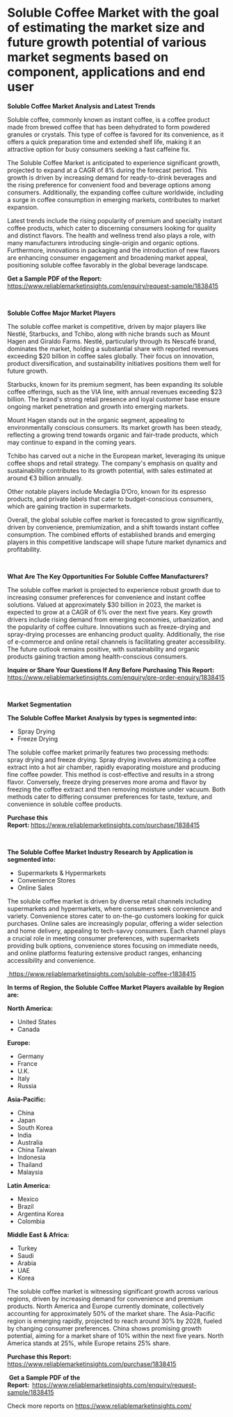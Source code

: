 <p><h1>Soluble Coffee Market with the goal of estimating the market size and future growth potential of various market segments based on component, applications and end user</h1></p><p><strong>Soluble Coffee Market Analysis and Latest Trends</strong></p>
<p><p>Soluble coffee, commonly known as instant coffee, is a coffee product made from brewed coffee that has been dehydrated to form powdered granules or crystals. This type of coffee is favored for its convenience, as it offers a quick preparation time and extended shelf life, making it an attractive option for busy consumers seeking a fast caffeine fix.</p><p>The Soluble Coffee Market is anticipated to experience significant growth, projected to expand at a CAGR of 8% during the forecast period. This growth is driven by increasing demand for ready-to-drink beverages and the rising preference for convenient food and beverage options among consumers. Additionally, the expanding coffee culture worldwide, including a surge in coffee consumption in emerging markets, contributes to market expansion.</p><p>Latest trends include the rising popularity of premium and specialty instant coffee products, which cater to discerning consumers looking for quality and distinct flavors. The health and wellness trend also plays a role, with many manufacturers introducing single-origin and organic options. Furthermore, innovations in packaging and the introduction of new flavors are enhancing consumer engagement and broadening market appeal, positioning soluble coffee favorably in the global beverage landscape.</p></p>
<p><strong>Get a Sample PDF of the Report:&nbsp;</strong> <a href="https://www.reliablemarketinsights.com/enquiry/request-sample/1838415?utm_campaign=1887&utm_medium=2&utm_source=Github&utm_content=ia&utm_term=15022025&utm_id=soluble-coffee">https://www.reliablemarketinsights.com/enquiry/request-sample/1838415</a></p>
<p>&nbsp;</p>
<p><strong>Soluble Coffee Major Market Players</strong></p>
<p><p>The soluble coffee market is competitive, driven by major players like Nestlé, Starbucks, and Tchibo, along with niche brands such as Mount Hagen and Giraldo Farms. Nestlé, particularly through its Nescafé brand, dominates the market, holding a substantial share with reported revenues exceeding $20 billion in coffee sales globally. Their focus on innovation, product diversification, and sustainability initiatives positions them well for future growth. </p><p>Starbucks, known for its premium segment, has been expanding its soluble coffee offerings, such as the VIA line, with annual revenues exceeding $23 billion. The brand's strong retail presence and loyal customer base ensure ongoing market penetration and growth into emerging markets.</p><p>Mount Hagen stands out in the organic segment, appealing to environmentally conscious consumers. Its market growth has been steady, reflecting a growing trend towards organic and fair-trade products, which may continue to expand in the coming years. </p><p>Tchibo has carved out a niche in the European market, leveraging its unique coffee shops and retail strategy. The company's emphasis on quality and sustainability contributes to its growth potential, with sales estimated at around €3 billion annually.</p><p>Other notable players include Medaglia D’Oro, known for its espresso products, and private labels that cater to budget-conscious consumers, which are gaining traction in supermarkets.</p><p>Overall, the global soluble coffee market is forecasted to grow significantly, driven by convenience, premiumization, and a shift towards instant coffee consumption. The combined efforts of established brands and emerging players in this competitive landscape will shape future market dynamics and profitability.</p></p>
<p>&nbsp;</p>
<p><strong>What Are The Key Opportunities For Soluble Coffee Manufacturers?</strong></p>
<p><p>The soluble coffee market is projected to experience robust growth due to increasing consumer preferences for convenience and instant coffee solutions. Valued at approximately $30 billion in 2023, the market is expected to grow at a CAGR of 6% over the next five years. Key growth drivers include rising demand from emerging economies, urbanization, and the popularity of coffee culture. Innovations such as freeze-drying and spray-drying processes are enhancing product quality. Additionally, the rise of e-commerce and online retail channels is facilitating greater accessibility. The future outlook remains positive, with sustainability and organic products gaining traction among health-conscious consumers.</p></p>
<p><strong>Inquire or Share Your Questions If Any Before Purchasing This Report:</strong> <a href="https://www.reliablemarketinsights.com/enquiry/pre-order-enquiry/1838415?utm_campaign=1887&utm_medium=2&utm_source=Github&utm_content=ia&utm_term=15022025&utm_id=soluble-coffee">https://www.reliablemarketinsights.com/enquiry/pre-order-enquiry/1838415</a></p>
<p>&nbsp;</p>
<p><strong>Market Segmentation</strong></p>
<p><strong>The Soluble Coffee Market Analysis by types is segmented into:</strong></p>
<p><ul><li>Spray Drying</li><li>Freeze Drying</li></ul></p>
<p><p>The soluble coffee market primarily features two processing methods: spray drying and freeze drying. Spray drying involves atomizing a coffee extract into a hot air chamber, rapidly evaporating moisture and producing fine coffee powder. This method is cost-effective and results in a strong flavor. Conversely, freeze drying preserves more aroma and flavor by freezing the coffee extract and then removing moisture under vacuum. Both methods cater to differing consumer preferences for taste, texture, and convenience in soluble coffee products.</p></p>
<p><strong>Purchase this Report:&nbsp;</strong><a href="https://www.reliablemarketinsights.com/purchase/1838415?utm_campaign=1887&utm_medium=2&utm_source=Github&utm_content=ia&utm_term=15022025&utm_id=soluble-coffee">https://www.reliablemarketinsights.com/purchase/1838415</a></p>
<p>&nbsp;</p>
<p><strong>The Soluble Coffee Market Industry Research by Application is segmented into:</strong></p>
<p><ul><li>Supermarkets & Hypermarkets</li><li>Convenience Stores</li><li>Online Sales</li></ul></p>
<p><p>The soluble coffee market is driven by diverse retail channels including supermarkets and hypermarkets, where consumers seek convenience and variety. Convenience stores cater to on-the-go customers looking for quick purchases. Online sales are increasingly popular, offering a wider selection and home delivery, appealing to tech-savvy consumers. Each channel plays a crucial role in meeting consumer preferences, with supermarkets providing bulk options, convenience stores focusing on immediate needs, and online platforms featuring extensive product ranges, enhancing accessibility and convenience.</p></p>
<p><a href="https://www.reliablemarketinsights.com/soluble-coffee-r1838415?utm_campaign=1887&utm_medium=2&utm_source=Github&utm_content=ia&utm_term=15022025&utm_id=soluble-coffee">&nbsp;https://www.reliablemarketinsights.com/soluble-coffee-r1838415</a></p>
<p><strong>In terms of Region, the Soluble Coffee Market Players available by Region are:</strong></p>
<p>
    <p> <strong> North America: </strong>
        <ul>
            <li>United States</li>
            <li>Canada</li>
        </ul>
        </p> 
    <p> <strong> Europe: </strong>
        <ul>
            <li>Germany</li>
            <li>France</li>
            <li>U.K.</li>
            <li>Italy</li>
            <li>Russia</li>
        </ul>
        </p> 
    <p> <strong> Asia-Pacific: </strong>
        <ul>
            <li>China</li>
            <li>Japan</li>
            <li>South Korea</li>
            <li>India</li>
            <li>Australia</li>
            <li>China Taiwan</li>
            <li>Indonesia</li>
            <li>Thailand</li>
            <li>Malaysia</li>
        </ul>
        </p> 
    <p> <strong> Latin America: </strong>
        <ul>
            <li>Mexico</li>
            <li>Brazil</li>
            <li>Argentina Korea</li>
            <li>Colombia</li>
        </ul>
        </p> 
    <p> <strong> Middle East & Africa: </strong>
        <ul>
            <li>Turkey</li>
            <li>Saudi</li>
            <li>Arabia</li>
            <li>UAE</li>
            <li>Korea</li>
        </ul>
    </p>
    </p>
<p><p>The soluble coffee market is witnessing significant growth across various regions, driven by increasing demand for convenience and premium products. North America and Europe currently dominate, collectively accounting for approximately 50% of the market share. The Asia-Pacific region is emerging rapidly, projected to reach around 30% by 2028, fueled by changing consumer preferences. China shows promising growth potential, aiming for a market share of 10% within the next five years. North America stands at 25%, while Europe retains 25% share.</p></p>
<p><strong>Purchase this Report: </strong><a href="https://www.reliablemarketinsights.com/purchase/1838415?utm_campaign=1887&utm_medium=2&utm_source=Github&utm_content=ia&utm_term=15022025&utm_id=soluble-coffee">https://www.reliablemarketinsights.com/purchase/1838415</a></p>
<p>&nbsp;<strong>Get a Sample PDF of the Report:&nbsp;&nbsp;</strong><a href="https://www.reliablemarketinsights.com/enquiry/request-sample/1838415?utm_campaign=1887&utm_medium=2&utm_source=Github&utm_content=ia&utm_term=15022025&utm_id=soluble-coffee">https://www.reliablemarketinsights.com/enquiry/request-sample/1838415</a></p>
<p><strong></strong></p>
<p>Check more reports on <a href="https://www.reliablemarketinsights.com/?utm_campaign=1887&utm_medium=2&utm_source=Github&utm_content=ia&utm_term=15022025&utm_id=soluble-coffee">https://www.reliablemarketinsights.com/</a></p>
